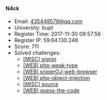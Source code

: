 #### N4ck  

* Email: 435449579@qq.com  
* University: bupt  
* Register Time: 2017-11-30 09:57:56  
* Register IP: 59.64.130.248  
* Score: 711  
* Solved challenges: 
  * [[MISC] signin](https://github.com/SniperOJ/Challenges/blob/master/misc/signin.json)  
  * [[WEB] php-weak-type](https://github.com/SniperOJ/Challenges/blob/master/web/php-weak-type.json)  
  * [[WEB] sniperOJ-web-browser](https://github.com/SniperOJ/Challenges/blob/master/web/sniperOJ-web-browser.json)  
  * [[WEB] php-object-injection](https://github.com/SniperOJ/Challenges/blob/master/web/php-object-injection.json)  
  * [[MISC] source](https://github.com/SniperOJ/Challenges/blob/master/misc/source.json)  
  * [[WEB] guess-the-code](https://github.com/SniperOJ/Challenges/blob/master/web/guess-the-code.json)  
